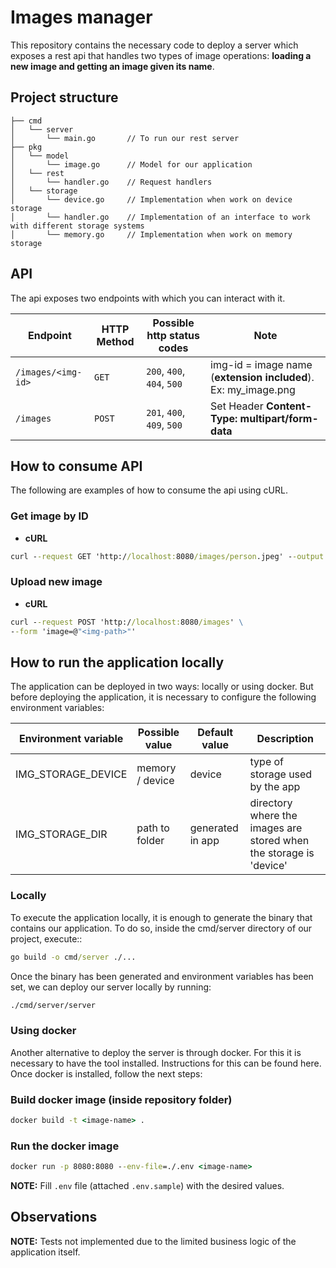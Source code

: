# Images manager
This repository contains the necessary code to deploy a server which exposes a rest api that handles two types of image operations: **loading a new image and getting an image given its name**.
## Project structure
```
├── cmd
│   └── server
│       └── main.go       // To run our rest server
├── pkg
│   └── model
│       └── image.go      // Model for our application
│   └── rest
│       └── handler.go    // Request handlers
│   └── storage
│       └── device.go     // Implementation when work on device storage
│       └── handler.go    // Implementation of an interface to work with different storage systems
│       └── memory.go     // Implementation when work on memory storage
```

## API
The api exposes two endpoints with which you can interact with it.

| Endpoint | HTTP Method | Possible http status codes | Note |
| ------------- | ------------- | --- | --- |
| `/images/<img-id>`  | `GET`  | `200`, `400`, `404`, `500`|img-id = image name (**extension included**). Ex: my_image.png
| `/images`  | `POST`  | `201`, `400`, `409`, `500` | Set Header **Content-Type: multipart/form-data**|

## How to consume API
The following are examples of how to consume the api using cURL.
### Get image by ID
- **cURL**
```cmd
curl --request GET 'http://localhost:8080/images/person.jpeg' --output <full-new-file-name>
```

### Upload new image
- **cURL**
```cmd
curl --request POST 'http://localhost:8080/images' \
--form 'image=@"<img-path>"'
```

## How to run the application locally
The application can be deployed in two ways: locally or using docker. But before deploying the application, it is necessary to configure the following environment variables:

| Environment variable | Possible value| Default value | Description |
| ------------- | ------------- | ------------- | ------------- |
| IMG_STORAGE_DEVICE  | memory / device  | device |type of storage used by the app |
| IMG_STORAGE_DIR  | path to folder  | generated in app |directory where the images are stored when the storage is 'device'|

### Locally
To execute the application locally, it is enough to generate the binary that contains our application. To do so, inside the cmd/server directory of our project, execute::
```cmd
go build -o cmd/server ./...
```
Once the binary has been generated and environment variables has been set, we can deploy our server locally by running:
```cmd
./cmd/server/server
```

### Using docker
Another alternative to deploy the server is through docker. For this it is necessary to have the tool installed. Instructions for this can be found here. Once docker is installed, follow the next steps:
### Build docker image (inside repository folder)
```cmd
docker build -t <image-name> .
```
### Run the docker image
```cmd
docker run -p 8080:8080 --env-file=./.env <image-name>
```
**NOTE:** Fill `.env` file (attached `.env.sample`) with the desired values.

## Observations
**NOTE:** Tests not implemented due to the limited business logic of the application itself.

